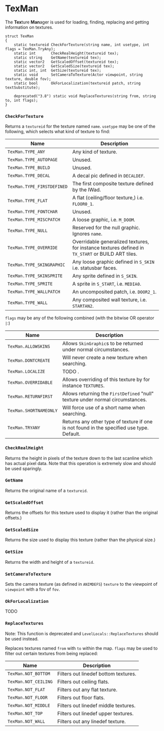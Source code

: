 # TexMan

The **Tex**ture **Man**ager is used for loading, finding, replacing and getting
information on textures.

```
struct TexMan
{
	static textureid CheckForTexture(string name, int usetype, int flags = TexMan.TryAny);
	static int       CheckRealHeight(textureid tex);
	static string    GetName(textureid tex);
	static vector2   GetScaledOffset(textureid tex);
	static vector2   GetScaledSize(textureid tex);
	static int, int  GetSize(textureid tex);
	static void      SetCameraToTexture(Actor viewpoint, string texture, double fov);
	static bool      OkForLocalization(textureid patch, string textSubstitute);

	deprecated("3.8") static void ReplaceTextures(string from, string to, int flags);
}
```

### `CheckForTexture`

Returns a `textureid` for the texture named `name`. `usetype` may be one of the
following, which selects what kind of texture to find:

| Name                       | Description                                                                                       |
| ----                       | -----------                                                                                       |
| `TexMan.TYPE_ANY`          | Any kind of texture.                                                                              |
| `TexMan.TYPE_AUTOPAGE`     | Unused.                                                                                           |
| `TexMan.TYPE_BUILD`        | Unused.                                                                                           |
| `TexMan.TYPE_DECAL`        | A decal pic defined in `DECALDEF`.                                                                |
| `TexMan.TYPE_FIRSTDEFINED` | The first composite texture defined by the IWad.                                                  |
| `TexMan.TYPE_FLAT`         | A flat (ceiling/floor texture,) i.e. `FLOOR0_1`.                                                  |
| `TexMan.TYPE_FONTCHAR`     | Unused.                                                                                           |
| `TexMan.TYPE_MISCPATCH`    | A loose graphic, i.e. `M_DOOM`.                                                                   |
| `TexMan.TYPE_NULL`         | Reserved for the null graphic. Ignores `name`.                                                    |
| `TexMan.TYPE_OVERRIDE`     | Overridable generalized textures, for instance textures defined in `TX_START` or BUILD ART tiles. |
| `TexMan.TYPE_SKINGRAPHIC`  | Any loose graphic defined in `S_SKIN` i.e. statusbar faces.                                       |
| `TexMan.TYPE_SKINSPRITE`   | Any sprite defined in `S_SKIN`.                                                                   |
| `TexMan.TYPE_SPRITE`       | A sprite in `S_START`, i.e. `MEDIA0`.                                                             |
| `TexMan.TYPE_WALLPATCH`    | An uncomposited patch, i.e. `DOOR2_1`.                                                            |
| `TexMan.TYPE_WALL`         | Any composited wall texture, i.e. `STARTAN2`.                                                     |

`flags` may be any of the following combined (with the bitwise OR operator
`|`:)

| Name                   | Description                                                                               |
| ----                   | -----------                                                                               |
| `TexMan.ALLOWSKINS`    | Allows `SkinGraphic`s to be returned under normal circumstances.                          |
| `TexMan.DONTCREATE`    | Will never create a new texture when searching.                                           |
| `TexMan.LOCALIZE`      | TODO                                          .                                           |
| `TexMan.OVERRIDABLE`   | Allows overriding of this texture by for instance `TEXTURES`.                             |
| `TexMan.RETURNFIRST`   | Allows returning the `FirstDefined` "null" texture under normal circumstances.            |
| `TexMan.SHORTNAMEONLY` | Will force use of a short name when searching.                                            |
| `TexMan.TRYANY`        | Returns any other type of texture if one is not found in the specified use type. Default. |

### `CheckRealHeight`

Returns the height in pixels of the texture down to the last scanline which has
actual pixel data. Note that this operation is extremely slow and should be
used sparingly.

### `GetName`

Returns the original name of a `textureid`.

### `GetScaledOffset`

Returns the offsets for this texture used to display it (rather than the
original offsets.)

### `GetScaledSize`

Returns the size used to display this texture (rather than the physical size.)

### `GetSize`

Returns the width and height of a `textureid`.

### `SetCameraToTexture`

Sets the camera texture (as defined in `ANIMDEFS`) `texture` to the viewpoint
of `viewpoint` with a fov of `fov`.

### `OkForLocalization`

TODO

### `ReplaceTextures`

Note: This function is deprecated and `LevelLocals::ReplaceTextures` should be
used instead.

Replaces textures named `from` with `to` within the map. `flags` may be used to
filter out certain textures from being replaced:

| Name                 | Description                          |
| ----                 | -----------                          |
| `TexMan.NOT_BOTTOM`  | Filters out linedef bottom textures. |
| `TexMan.NOT_CEILING` | Filters out ceiling flats.           |
| `TexMan.NOT_FLAT`    | Filters out any flat texture.        |
| `TexMan.NOT_FLOOR`   | Filters out floor flats.             |
| `TexMan.NOT_MIDDLE`  | Filters out linedef middle textures. |
| `TexMan.NOT_TOP`     | Filters out linedef upper textures.  |
| `TexMan.NOT_WALL`    | Filters out any linedef texture.     |

<!-- EOF -->
